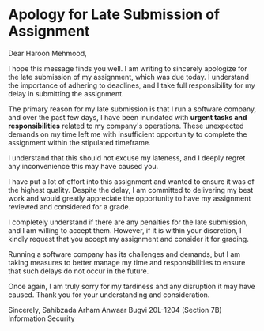 # Apology for Late Submission of Assignment

Dear Haroon Mehmood,

I hope this message finds you well. I am writing to sincerely apologize for the late submission of my assignment, which was due today. I understand the importance of adhering to deadlines, and I take full responsibility for my delay in submitting the assignment.

The primary reason for my late submission is that I run a software company, and over the past few days, I have been inundated with **urgent tasks and responsibilities** related to my company's operations. These unexpected demands on my time left me with insufficient opportunity to complete the assignment within the stipulated timeframe.

I understand that this should not excuse my lateness, and I deeply regret any inconvenience this may have caused you.

I have put a lot of effort into this assignment and wanted to ensure it was of the highest quality. Despite the delay, I am committed to delivering my best work and would greatly appreciate the opportunity to have my assignment reviewed and considered for a grade.

I completely understand if there are any penalties for the late submission, and I am willing to accept them. However, if it is within your discretion, I kindly request that you accept my assignment and consider it for grading.

Running a software company has its challenges and demands, but I am taking measures to better manage my time and responsibilities to ensure that such delays do not occur in the future.

Once again, I am truly sorry for my tardiness and any disruption it may have caused. Thank you for your understanding and consideration.

Sincerely,
Sahibzada Arham Anwaar Bugvi
20L-1204 (Section 7B)
Information Security

